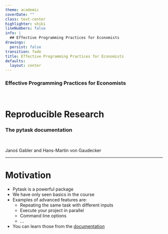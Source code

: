 ```yaml
---
theme: academic
coverDate: ""
class: text-center
highlighter: shiki
lineNumbers: false
info: |
  ## Effective Programming Practices for Economists
drawings:
  persist: false
transition: fade
title: Effective Programming Practices for Economists
defaults:
  layout: center
---
```


### Effective Programming Practices for Economists

<br>

# Reproducible Research


### The pytask documentation

<br>


Janoś Gabler and Hans-Martin von Gaudecker

---

# Motivation

- Pytask is a powerful package
- We have only seen basics in the course
- Examples of advanced features are:
  - Repeating the same task with different inputs
  - Execute your project in parallel
  - Command line options
  - ...
- You can learn those from the [documentation](https://pytask-dev.readthedocs.io/en/latest/)
